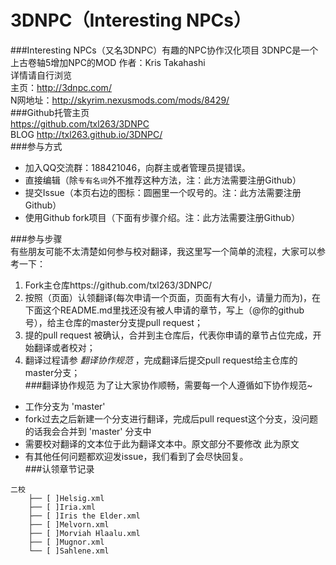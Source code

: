 3DNPC（Interesting NPCs）
=====
###Interesting NPCs（又名3DNPC）有趣的NPC协作汉化项目
3DNPC是一个上古卷轴5增加NPC的MOD 作者：Kris Takahashi  
详情请自行浏览  
主页：http://3dnpc.com/  
N网地址：http://skyrim.nexusmods.com/mods/8429/  
###Github托管主页  
https://github.com/txl263/3DNPC  
BLOG http://txl263.github.io/3DNPC/  
###参与方式
-   加入QQ交流群：188421046，向群主或者管理员提错误。
-   直接编辑（除`专有名词`外不推荐这种方法，注：此方法需要注册Github）
-   提交Issue（本页右边的图标：圆圈里一个叹号的。注：此方法需要注册Github）
-   使用Github fork项目（下面有步骤介绍。注：此方法需要注册Github）

###参与步骤  
有些朋友可能不太清楚如何参与校对翻译，我这里写一个简单的流程，大家可以参考一下：  
1.  Fork主仓库https://github.com/txl263/3DNPC/  
2.  按照（页面）认领翻译(每次申请一个页面，页面有大有小，请量力而为)，在下面这个README.md里找还没有被人申请的章节，写上（@你的github号），给主仓库的master分支提pull request；  
3.  提的pull request 被确认，合并到主仓库后，代表你申请的章节占位完成，开始翻译或者校对；  
4.  翻译过程请参 _翻译协作规范_ ，完成翻译后提交pull request给主仓库的master分支；  
###翻译协作规范
为了让大家协作顺畅，需要每一个人遵循如下协作规范~  
-   工作分支为 'master'  
-   fork过去之后新建一个分支进行翻译，完成后pull request这个分支，没问题的话我会合并到 'master' 分支中
-   需要校对翻译的文本位于<Dest>此为翻译文本</Dest>中。原文部分不要修改 <Source>此为原文</Source>  
-   有其他任何问题都欢迎发issue，我们看到了会尽快回复。  
###认领章节记录  
```  
二校
    ├── [ ]Helsig.xml  
    ├── [ ]Iria.xml  
    ├── [ ]Iris the Elder.xml  
    ├── [ ]Melvorn.xml  
    ├── [ ]Morviah Hlaalu.xml  
    ├── [ ]Mugnor.xml  
    └── [ ]Sahlene.xml  
```  
